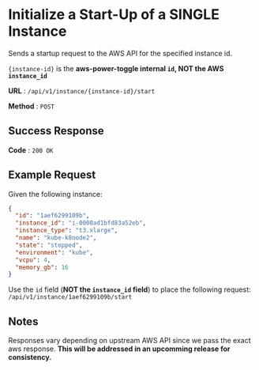 # Initialize a Start-Up of a SINGLE Instance

Sends a startup request to the AWS API for the specified instance id.

`{instance-id}` is the **aws-power-toggle internal `id`, NOT the AWS `instance_id`**

**URL** : `/api/v1/instance/{instance-id}/start`

**Method** : `POST`

## Success Response

**Code** : `200 OK`

## Example Request

Given the following instance:
```json
{
  "id": "1aef6299109b",
  "instance_id": "i-0008ad1bfd83a52eb",
  "instance_type": "t3.xlarge",
  "name": "kube-k8node2",
  "state": "stopped",
  "environment": "kube",
  "vcpu": 4,
  "memory_gb": 16
}
```

Use the `id` field (**NOT the `instance_id` field**) to place the following request:
`/api/v1/instance/1aef6299109b/start`

## Notes

Responses vary depending on upstream AWS API
since we pass the exact aws response.
**This will be addressed in an upcomming release for consistency.**
